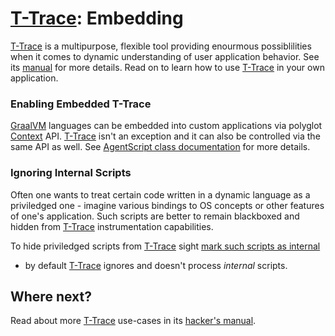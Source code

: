 # [T-Trace](T-Trace.md): Embedding

[T-Trace](T-Trace-Manual.md) is a multipurpose, flexible tool providing
enourmous possiblilities when it comes to dynamic understanding of user
application behavior. See its [manual](T-Trace-Manual.md) for more details.
Read on to learn how to use [T-Trace](T-Trace-Manual.md) in your own application.

### Enabling Embedded T-Trace

[GraalVM](http://graalvm.org) languages can be embedded into custom applications via polyglot
[Context](https://www.graalvm.org/sdk/javadoc/org/graalvm/polyglot/Context.html) API.
[T-Trace](T-Trace-Manual.md) isn't an exception and it can also be
controlled via the same API as well. See
[AgentScript class documentation](https://www.graalvm.org/tools/javadoc/com/oracle/truffle/tools/agentscript/AgentScript.html)
for more details.

### Ignoring Internal Scripts

Often one wants to treat certain code written in a dynamic language as a
priviledged one - imagine various bindings to OS concepts or other features
of one's application. Such scripts are better to remain blackboxed and hidden
from [T-Trace](T-Trace-Manual.md) instrumentation capabilities.

To hide priviledged scripts from [T-Trace](T-Trace.md) sight
[mark such scripts as internal](https://www.graalvm.org/sdk/javadoc/org/graalvm/polyglot/Source.Builder.html#internal-boolean-)
- by default [T-Trace](T-Trace.md) ignores and doesn't process *internal* scripts.

## Where next?

Read about more [T-Trace](T-Trace.md) use-cases in its [hacker's manual](T-Trace-Manual.md).

